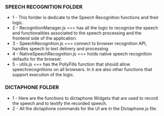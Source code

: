 ### SPEECH RECOGNITION FOLDER
* 1 - This forlder is dedicate to the Speech Recognition functions and their logic. 
* 2 - RecognitionManager.js === has all the logic to recognize the speech and functionalities associated to the speech processing and the frontend side of the application.
* 3 - SpeechRecognition.js === connect to browser recognition API, handles speech to text delivery and processing.
* 4 - NativeSpeechRecognition.js === holds native speech recognition defaults for the browser.
* 5 - utils.js === has the PollyFills function that should allow speechrecognitions on all browsers. In it are also other functions that support execution of the logic. 


### DICTAPHONE FOLDER
* 1 - Here are the functions to dictaphone Widgets that are used to record the speech and to textify the recorded speech.
* 2 - All the dictaphone commands for the UI are in the Dictaphone.js file.

